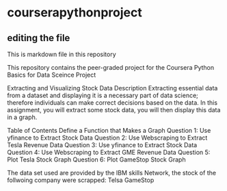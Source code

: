 # courserapythonproject
## editing the file 
This is markdown file in this repository

This repository contains the peer-graded project for the Coursera Python Basics for Data Sceince Project

Extracting and Visualizing Stock Data
Description
Extracting essential data from a dataset and displaying it is a necessary part of data science; therefore individuals can make correct decisions based on the data. In this assignment, you will extract some stock data, you will then display this data in a graph.

Table of Contents
Define a Function that Makes a Graph
Question 1: Use yfinance to Extract Stock Data
Question 2: Use Webscraping to Extract Tesla Revenue Data
Question 3: Use yfinance to Extract Stock Data
Question 4: Use Webscraping to Extract GME Revenue Data
Question 5: Plot Tesla Stock Graph
Question 6: Plot GameStop Stock Graph

The data set used are provided by the IBM skills Network, the stock of the follwoing company were scrapped:
Telsa 
GameStop
